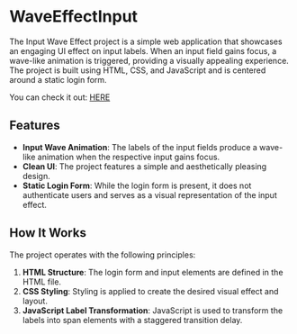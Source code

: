 # WaveEffectInput

The Input Wave Effect project is a simple web application that showcases an engaging UI effect on input labels. When an input field gains focus, a wave-like animation is triggered, providing a visually appealing experience. The project is built using HTML, CSS, and JavaScript and is centered around a static login form.

You can check it out: [HERE](https://wcossior.github.io/8.WaveEffectInput/)

## Features

- **Input Wave Animation**: The labels of the input fields produce a wave-like animation when the respective input gains focus.
- **Clean UI**: The project features a simple and aesthetically pleasing design.
- **Static Login Form**: While the login form is present, it does not authenticate users and serves as a visual representation of the input effect.

## How It Works

The project operates with the following principles:

1. **HTML Structure**: The login form and input elements are defined in the HTML file.
2. **CSS Styling**: Styling is applied to create the desired visual effect and layout.
3. **JavaScript Label Transformation**: JavaScript is used to transform the labels into span elements with a staggered transition delay.


